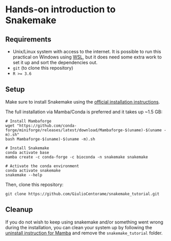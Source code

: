 # Hands-on introduction to Snakemake

## Requirements

- Unix/Linux system with access to the internet. It is possible to run this practical on Windows using [WSL](https://docs.microsoft.com/en-us/windows/wsl/install), but it does need some extra work to set it up and sort the dependencies out.
- `git` (to clone this repository)
- `R >= 3.6`

## Setup

Make sure to install Snakemake using the [official installation instructions](https://snakemake.readthedocs.io/en/stable/getting_started/installation.html). 

The full installation via Mamba/Conda is preferred and it takes up ~1.5 GB:

```
# Install Mambaforge
wget "https://github.com/conda-forge/miniforge/releases/latest/download/Mambaforge-$(uname)-$(uname -m).sh"
bash Mambaforge-$(uname)-$(uname -m).sh

# Install Snakemake
conda activate base
mamba create -c conda-forge -c bioconda -n snakemake snakemake

# Activate the conda environment
conda activate snakemake
snakemake --help
```

Then, clone this repository:
```
git clone https://github.com/GiulioCentorame/snakemake_tutorial.git
```

## Cleanup

If you do not wish to keep using snakemake and/or something went wrong during the installation, you can clean your system up by following the [uninstall instruction for Mamba](https://github.com/conda-forge/miniforge#uninstallation) and remove the `snakemake_tutorial` folder.


